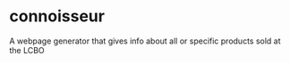connoisseur
===========

A webpage generator that gives info about all or specific products sold at the LCBO
